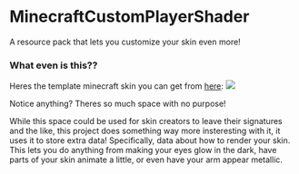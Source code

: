 # MinecraftCustomPlayerShader
A resource pack that lets you customize your skin even more!

### What even is this??
Heres the template minecraft skin you can get from [here](http://assets.mojang.com/SkinTemplates/4px_reference.png "here"):
[![](http://assets.mojang.com/SkinTemplates/4px_reference.png)](http://assets.mojang.com/SkinTemplates/4px_reference.png)

Notice anything? Theres so much space with no purpose!

While this space could be used for skin creators to leave their signatures and the like, this project does something way more insteresting with it, it uses it to store extra data! Specifically, data about how to render your skin. This lets you do anything from making your eyes glow in the dark, have parts of your skin animate a little, or even have your arm appear metallic.
